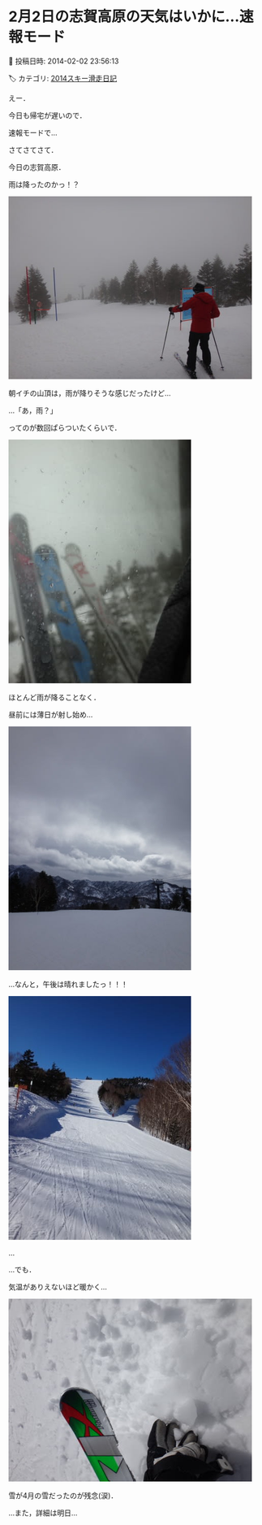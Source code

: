 # 2月2日の志賀高原の天気はいかに…速報モード

📅 投稿日時: 2014-02-02 23:56:13

🏷️ カテゴリ: [2014スキー滑走日記](c992167609b6415052179ee69ea1ea7d8.md)

えー．


今日も帰宅が遅いので．


速報モードで…





さてさてさて．


今日の志賀高原．


雨は降ったのかっ！？




![db8c57f6d8c83c3fe2d5cd6b43638f88.jpg](images/db8c57f6d8c83c3fe2d5cd6b43638f88.jpg)




朝イチの山頂は，雨が降りそうな感じだったけど…





…「あ，雨？」


ってのが数回ぱらついたくらいで．




![0173bfc52f5dffaa3097e9c7e1b31290.jpg](images/0173bfc52f5dffaa3097e9c7e1b31290.jpg)




ほとんど雨が降ることなく．





昼前には薄日が射し始め…




![0692d9241a1238e8246f6ef7fb09816c.jpg](images/0692d9241a1238e8246f6ef7fb09816c.jpg)




…なんと，午後は晴れましたっ！！！




![f525e156fa33eca7728cc0c888b68ef5.jpg](images/f525e156fa33eca7728cc0c888b68ef5.jpg)




…


…でも．


気温がありえないほど暖かく…




![50ebd565f6b6ea47f6ed2142982492b6.jpg](images/50ebd565f6b6ea47f6ed2142982492b6.jpg)




雪が4月の雪だったのが残念(涙)．





…また，詳細は明日…
